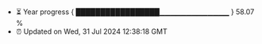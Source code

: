 - ⏳ Year progress { █████████████████▁▁▁▁▁▁▁▁▁▁▁▁▁ } 58.07 %
- ⏰ Updated on Wed, 31 Jul 2024 12:38:18 GMT

